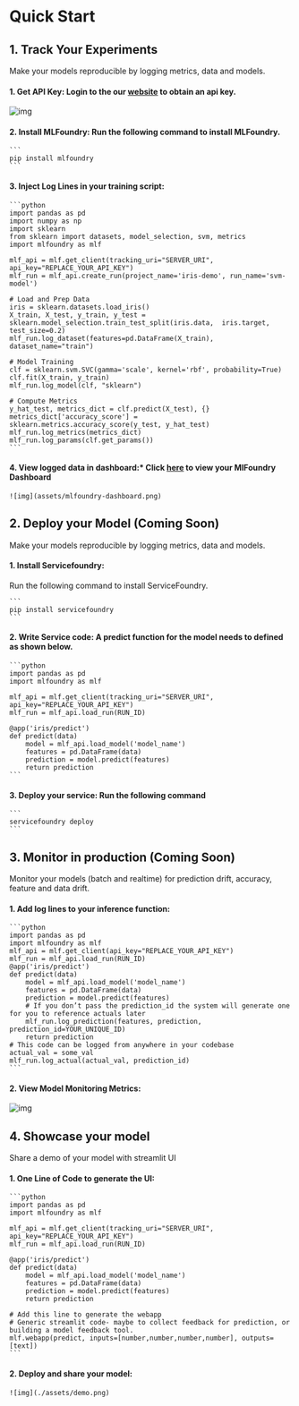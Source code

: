 # Quick Start

## 1. Track Your Experiments
Make your models reproducible by logging metrics, data and models.
#### 1.  **Get API Key:** Login to the our [website](https://app.truefoundry.com/settings) to obtain an api key.

   ![img](assets/api_key.png)

#### 2. **Install MLFoundry:** Run the following command to install MLFoundry.

    ```
    pip install mlfoundry
    ```

#### 3. **Inject Log Lines in your training script:**

    ```python
    import pandas as pd
    import numpy as np
    import sklearn
    from sklearn import datasets, model_selection, svm, metrics
    import mlfoundry as mlf

    mlf_api = mlf.get_client(tracking_uri="SERVER_URI", api_key="REPLACE_YOUR_API_KEY")
    mlf_run = mlf_api.create_run(project_name='iris-demo', run_name='svm-model')

    # Load and Prep Data
    iris = sklearn.datasets.load_iris()
    X_train, X_test, y_train, y_test = sklearn.model_selection.train_test_split(iris.data,  iris.target, test_size=0.2)
    mlf_run.log_dataset(features=pd.DataFrame(X_train), dataset_name="train")

    # Model Training
    clf = sklearn.svm.SVC(gamma='scale', kernel='rbf', probability=True)
    clf.fit(X_train, y_train)
    mlf_run.log_model(clf, "sklearn")

    # Compute Metrics
    y_hat_test, metrics_dict = clf.predict(X_test), {}
    metrics_dict['accuracy_score'] = sklearn.metrics.accuracy_score(y_test, y_hat_test)
    mlf_run.log_metrics(metrics_dict)
    mlf_run.log_params(clf.get_params())
    ```

#### 4. **View logged data in dashboard:*** Click [here](https://app.truefoundry.com/mlfoundry) to view your MlFoundry Dashboard

    ![img](assets/mlfoundry-dashboard.png)

## 2. Deploy your Model (Coming Soon)
Make your models reproducible by logging metrics, data and models.

#### 1. **Install Servicefoundry:**
Run the following command to install ServiceFoundry.

    ```
    pip install servicefoundry
    ```

#### 2. **Write Service code:** A predict function for the model needs to defined as shown below.

    ```python
    import pandas as pd
    import mlfoundry as mlf

    mlf_api = mlf.get_client(tracking_uri="SERVER_URI", api_key="REPLACE_YOUR_API_KEY")
    mlf_run = mlf_api.load_run(RUN_ID)

    @app('iris/predict')
    def predict(data)
        model = mlf_api.load_model('model_name')
        features = pd.DataFrame(data)
        prediction = model.predict(features)
        return prediction
    ```

#### 3. **Deploy your service:** Run the following command

    ```
    servicefoundry deploy
    ```

## 3. Monitor in production (Coming Soon)
Monitor your models (batch and realtime) for prediction drift, accuracy, feature and data drift.

#### 1. **Add log lines to your inference function:** 

    ```python
    import pandas as pd
    import mlfoundry as mlf
    mlf_api = mlf.get_client(api_key="REPLACE_YOUR_API_KEY")
    mlf_run = mlf_api.load_run(RUN_ID)
    @app('iris/predict')
    def predict(data)
        model = mlf_api.load_model('model_name')
        features = pd.DataFrame(data)
        prediction = model.predict(features)
        # If you don’t pass the prediction_id the system will generate one for you to reference actuals later
        mlf_run.log_prediction(features, prediction, prediction_id=YOUR_UNIQUE_ID)
        return prediction
    # This code can be logged from anywhere in your codebase
    actual_val = some_val
    mlf_run.log_actual(actual_val, prediction_id)
    ```

#### 2. **View Model Monitoring Metrics:**

![img](assets/monitoring.png)
    
## 4. Showcase your model 
Share a demo of your model with streamlit UI
#### 1. **One Line of Code to generate the UI:** 

    ```python
    import pandas as pd
    import mlfoundry as mlf

    mlf_api = mlf.get_client(tracking_uri="SERVER_URI", api_key="REPLACE_YOUR_API_KEY")
    mlf_run = mlf_api.load_run(RUN_ID)

    @app('iris/predict')
    def predict(data)
        model = mlf_api.load_model('model_name')
        features = pd.DataFrame(data)
        prediction = model.predict(features)
        return prediction

    # Add this line to generate the webapp
    # Generic streamlit code- maybe to collect feedback for prediction, or building a model feedback tool.
    mlf.webapp(predict, inputs=[number,number,number,number], outputs=[text])
    ```

#### 2. **Deploy and share your model:** 

    ![img](./assets/demo.png)
